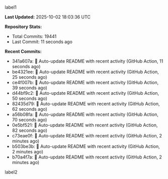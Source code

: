 
label1 
<!-- ACTIVITY_START -->
**Last Updated:** 2025-10-02 18:03:36 UTC

**Repository Stats:**
- Total Commits: 19441
- Last Commit: 11 seconds ago

**Recent Commits:**
- 341a607a: 🤖 Auto-update README with recent activity (GitHub Action, 11 seconds ago)
- be4321ee: 🤖 Auto-update README with recent activity (GitHub Action, 25 seconds ago)
- ce4f007b: 🤖 Auto-update README with recent activity (GitHub Action, 39 seconds ago)
- d44bf9c2: 🤖 Auto-update README with recent activity (GitHub Action, 50 seconds ago)
- 82435d79: 🤖 Auto-update README with recent activity (GitHub Action, 62 seconds ago)
- a56b08fa: 🤖 Auto-update README with recent activity (GitHub Action, 70 seconds ago)
- 0e5bf521: 🤖 Auto-update README with recent activity (GitHub Action, 82 seconds ago)
- c73eae0f: 🤖 Auto-update README with recent activity (GitHub Action, 2 minutes ago)
- b503be3b: 🤖 Auto-update README with recent activity (GitHub Action, 2 minutes ago)
- b70a4f7a: 🤖 Auto-update README with recent activity (GitHub Action, 2 minutes ago)
<!-- ACTIVITY_END -->

label2
